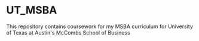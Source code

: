 # UT_MSBA

This repository contains coursework for my MSBA curriculum for University of Texas at Austin's McCombs School of Business
